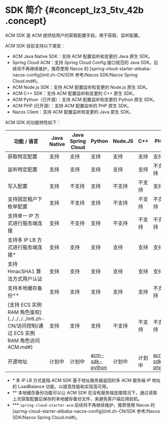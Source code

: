 # SDK 简介 {#concept_lz3_5tv_42b .concept}

ACM SDK 是 ACM 提供给用户的获取配置手段，用于获取、监听配置。

ACM SDK 目前支持以下类型：

-   ACM Java Native SDK：支持 ACM 配置监听和变更的 Java 原生 SDK。
-   Spring Cloud ACM：支持 Spring Cloud Config 接口规范的 Java SDK。后续将不再继续维护，推荐使用 Nacos 的 [spring-cloud-starter-alibaba-nacos-config](intl.zh-CN/SDK 参考/Nacos SDK/Nacos Spring Cloud.md#)。
-   ACM Node.js SDK：支持 ACM 配置监听和变更的 Node.js 原生 SDK。
-   ACM C++ SDK：支持 ACM 配置监听和变更的 C++ 原生 SDK。
-   ACM Python（已开源）：支持 ACM 配置监听和变更的 Python 原生 SDK。
-   ACM PHP \(已开源）：支持 ACM 配置监听的 PHP 原生 SDK。
-   Nacos Client：支持 ACM 配置监听和变更的 Java 原生 SDK。

ACM SDK 的功能特性如下：

|功能 / 语言|Java Native|Java Spring Cloud|Python|Node.JS|C++|PHP|Nacos SDK|
|-------|-----------|-----------------|------|-------|---|---|---------|
|获取特定配置|支持|支持|支持|支持|支持|支持|支持|
|监听特定配置|支持|支持|支持|支持|支持|不支持|支持|
|写入配置|支持|不支持|支持|不支持|不支持|支持|支持|
|支持固定租户下枚举配置|支持|不支持|支持|不支持|不支持|不支持|不支持|
|支持单一 IP 方式进行服务端连接|支持|不支持|支持|不支持|不支持|不支持|支持|
|支持多 IP LB 方式进行服务端连接\*|支持|支持|支持|支持|支持|支持|支持|
|支持 HmacSHA1 算法方式用户认证|支持|支持|支持|支持|支持|支持|支持|
|支持本地缓存备份\*\*|支持|支持|支持|支持|支持|不支持|支持|
|[支持 ECS 实例 RAM 角色鉴权](../../../../intl.zh-CN/访问控制/通过 ECS 实例 RAM 角色访问 ACM.md#)|支持|支持|支持|不支持|不支持|不支持|支持|
|开源地址|计划中|计划中|[acm-sdk-python](https://github.com/alibaba/acm-sdk-python)|计划中|计划中|[acm-sdk-php](https://github.com/alibaba/acm-sdk-php)|[Nacos](https://github.com/alibaba/nacos)|

-   \* 多 IP LB 方式是指 ACM SDK 基于地址服务器返回的多 ACM 服务端 IP 地址的 LoadBalance 功能，以提高性能和实现高可用。
-   \*\* 本地缓存备份功能可以让 ACM SDK 在没有服务端连接情况下，通过读取上次获取配置后保存的本地缓存备份文件，来避免客户端应用宕机。
-   \*\*\* `spring-cloud-starter-acm` 后续将不再继续维护，推荐使用 Nacos 的 [spring-cloud-starter-alibaba-nacos-config](intl.zh-CN/SDK 参考/Nacos SDK/Nacos Spring Cloud.md#)。

